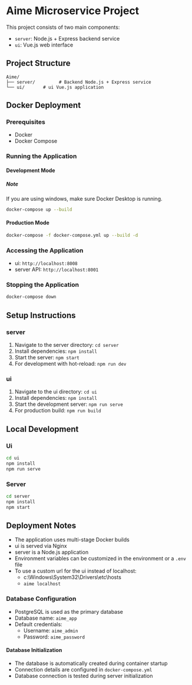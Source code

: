 # Aime Microservice Project

This project consists of two main components:
- `server`: Node.js + Express backend service
- `ui`: Vue.js web interface

## Project Structure
```
Aime/
├── server/         # Backend Node.js + Express service
└── ui/       # ui Vue.js application
```

## Docker Deployment

### Prerequisites
- Docker
- Docker Compose

### Running the Application

#### Development Mode

##### Note
If you are using windows, make sure Docker Desktop is running.

```bash
docker-compose up --build
```

#### Production Mode
```bash
docker-compose -f docker-compose.yml up --build -d
```

### Accessing the Application
- ui: `http://localhost:8008`
- server API: `http://localhost:8001`

### Stopping the Application
```bash
docker-compose down
```

## Setup Instructions

### server
1. Navigate to the server directory: `cd server`
2. Install dependencies: `npm install`
3. Start the server: `npm start`
4. For development with hot-reload: `npm run dev`

### ui
1. Navigate to the ui directory: `cd ui`
2. Install dependencies: `npm install`
3. Start the development server: `npm run serve`
4. For production build: `npm run build`

## Local Development

### Ui
```bash
cd ui
npm install
npm run serve
```

### Server
```bash
cd server
npm install
npm start
```

## Deployment Notes
- The application uses multi-stage Docker builds
- ui is served via Nginx
- server is a Node.js application
- Environment variables can be customized in the environment or a `.env` file
- To use a custom url for the ui instead of localhost:
  - c:\Windows\System32\Drivers\etc\hosts
  - `aime localhost`

### Database Configuration
- PostgreSQL is used as the primary database
- Database name: `aime_app`
- Default credentials:
  - Username: `aime_admin`
  - Password: `aime_password`

#### Database Initialization
- The database is automatically created during container startup
- Connection details are configured in `docker-compose.yml`
- Database connection is tested during server initialization